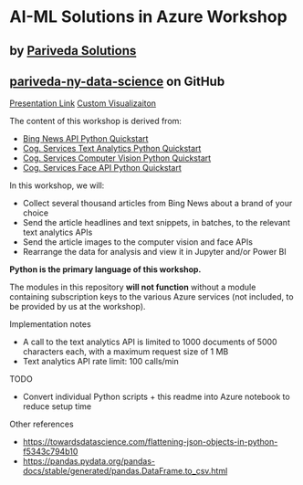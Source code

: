 # AI-ML Solutions in Azure Workshop
## by [Pariveda Solutions](http://parivedasolutions.com)
## [pariveda-ny-data-science](http://github.com/pariveda-ny-data-science) on GitHub

[Presentation Link](https://parivedasolutions.box.com/s/notjt6snss0uo94hlrxk48qj7mp7uddl)
[Custom Visualizaiton](https://thuynh02.github.io/viz-demo/)

The content of this workshop is derived from:
* [Bing News API Python Quickstart](https://docs.microsoft.com/en-us/azure/cognitive-services/bing-news-search/python)
* [Cog. Services Text Analytics Python Quickstart](https://docs.microsoft.com/en-us/azure/cognitive-services/text-analytics/quickstarts/python)
* [Cog. Services Computer Vision Python Quickstart](https://docs.microsoft.com/en-us/azure/cognitive-services/computer-vision/quickstarts/python-analyze)
* [Cog. Services Face API Python Quickstart](https://docs.microsoft.com/en-us/azure/cognitive-services/face/QuickStarts/Python)

In this workshop, we will:
* Collect several thousand articles from Bing News about a brand of your choice
* Send the article headlines and text snippets, in batches, to the relevant text analytics APIs
* Send the article images to the computer vision and face APIs
* Rearrange the data for analysis and view it in Jupyter and/or Power BI

**Python is the primary language of this workshop.**

The modules in this repository **will not function** without a module containing subscription keys to the various Azure services (not included, to be provided by us at the workshop).

Implementation notes
* A call to the text analytics API is limited to 1000 documents of 5000 characters each, with a maximum request size of 1 MB
* Text analytics API rate limit: 100 calls/min

TODO
* Convert individual Python scripts + this readme into Azure notebook to reduce setup time

Other references
* https://towardsdatascience.com/flattening-json-objects-in-python-f5343c794b10
* https://pandas.pydata.org/pandas-docs/stable/generated/pandas.DataFrame.to_csv.html
